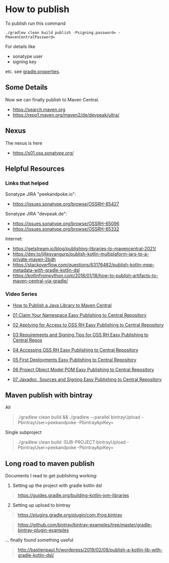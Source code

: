 # How to publish

To publish run this command

```
./gradlew clean build publish -Psigning.password= -PmavenCentralPassword=
```

For details like

- sonatype user
- signing key

etc. see [gradle.properties](gradle.properties).

## Some Details

Now we can finally publish to Maven Central.

- https://search.maven.org
- https://repo1.maven.org/maven2/de/devpeak/ultra/

## Nexus

The nexus is here

- https://s01.oss.sonatype.org/

## Helpful Resources

### Links that helped


Sonatype JIRA "peekandpoke.io":
- https://issues.sonatype.org/browse/OSSRH-65427

Sonatype JIRA "devpeak.de":

- https://issues.sonatype.org/browse/OSSRH-65096
- https://issues.sonatype.org/browse/OSSRH-65332

Internet:

- https://getstream.io/blog/publishing-libraries-to-mavencentral-2021/
- https://dev.to/jillesvangurp/publish-kotlin-multiplaform-jars-to-a-private-maven-2bdh
- https://stackoverflow.com/questions/63176482/publish-kotlin-mpp-metadata-with-gradle-kotlin-dsl
- https://kotlinfrompython.com/2018/01/18/how-to-publish-artifacts-to-maven-central-via-gradle/

### Video Series

- [How to Publish a Java Library to Maven Central](https://www.youtube.com/watch?v=bxP9IuJbcDQ)


- [01 Claim Your Namespace Easy Publishing to Central Repository](https://www.youtube.com/watch?v=MmNg0E_Pr64)
- [02 Applying for Access to OSS RH Easy Publishing to Central Repository](https://www.youtube.com/watch?v=DXn6JoiYtEM)
- [03 Requirements and Signing Tips for OSS RH Easy Publishing to Central Repos](https://www.youtube.com/watch?v=C-kIh0Mt6sg)
- [04 Accessing OSS RH Easy Publishing to Central Repository](https://www.youtube.com/watch?v=_EbFme_5hM8)
- [05 First Deployments Easy Publishing to Central Repository](https://www.youtube.com/watch?v=ZuuV2cUdrSk)
- [06 Project Object Model POM Easy Publishing to Central Repository](https://www.youtube.com/watch?v=pFPGPOKgzm0)
- [07 Javadoc, Sources and Signing Easy Publishing to Central Repository](https://www.youtube.com/watch?v=lsfMxKZWtpM)

## Maven publish with bintray

All
> ./gradlew clean build && ./gradlew --parallel bintrayUpload -PbintrayUser=peekandpoke -PbintrayApiKey=

Single subproject
> ./gradlew clean build :SUB-PROJECT:bintrayUpload -PbintrayUser=peekandpoke -PbintrayApiKey=

## Long road to maven publish

Documents I read to get publishing working:

1. Setting up the project with gradle kotlin dsl

> https://guides.gradle.org/building-kotlin-jvm-libraries

2. Setting up upload to bintray

> https://plugins.gradle.org/plugin/com.jfrog.bintray
 
> https://github.com/bintray/bintray-examples/tree/master/gradle-bintray-plugin-examples

... finally found something useful

> http://bastienpaul.fr/wordpress/2019/02/08/publish-a-kotlin-lib-with-gradle-kotlin-dsl/


